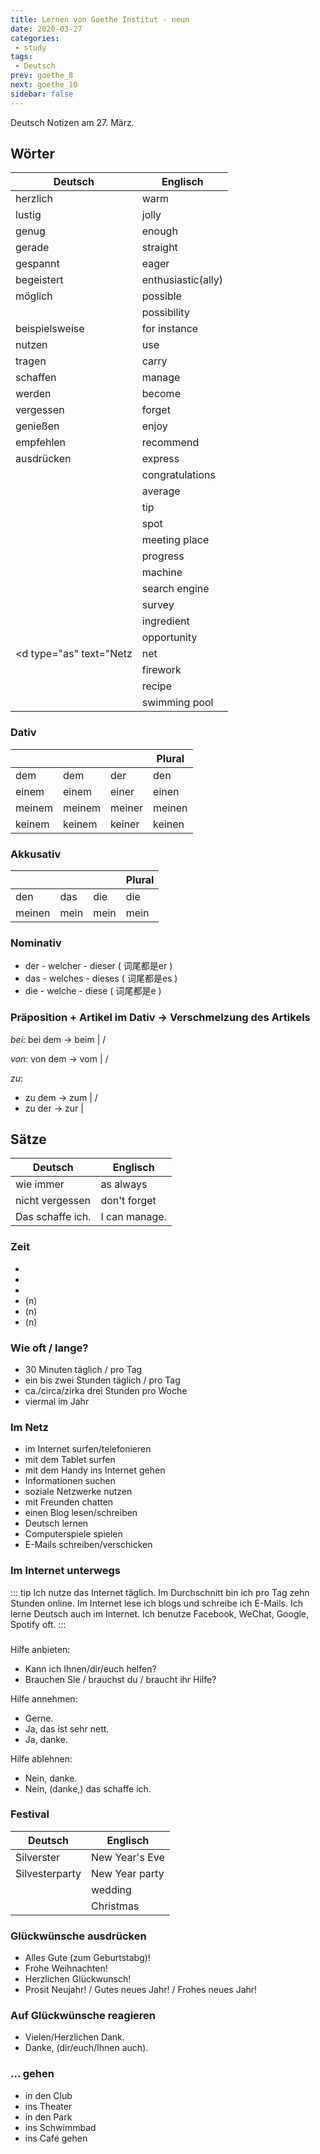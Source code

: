 ```yaml
---
title: Lernen von Goethe Institut - neun
date: 2020-03-27
categories:
 - study
tags:
 - Deutsch
prev: goethe_8
next: goethe_10
sidebar: false
---
```


Deutsch Notizen am 27. März.

<!-- more -->

## Wörter

| Deutsch | Englisch |
| ------- | -------- |
| herzlich | warm |
| lustig | jolly |
| genug | enough |
| gerade | straight |
| gespannt | eager |
| begeistert | enthusiastic(ally) |
| möglich | possible |
| <d type="ie" text="Möglichkeit"/> | possibility |
| beispielsweise | for instance |
| nutzen | use |
| tragen | carry |
| schaffen | manage |
| werden | become |
| vergessen | forget |
| genießen | enjoy |
| empfehlen | recommend |
| ausdrücken | express |
| <d type="er" text="Glückwunsch"/> | congratulations |
| <d type="er" text="Durchschnitt"/> | average |
| <d type="er" text="Tipp"/> | tip |
| <d type="er" text="Punkt"/> | spot |
| <d type="er" text="Treffpunkt"/> | meeting place |
| <d type="er" text="Fortschritt"/> | progress |
| <d type="ie" text="Maschine"/> | machine |
| <d type="ie" text="Suchmaschine"/> | search engine |
| <d type="ie" text="Umfrage"/> | survey |
| <d type="ie" text="Zutat"/> | ingredient |
| <d type="ie" text="Gelegenheit"/> | opportunity |
| <d type="as" text="Netz | net |
| <d type="as" text="Feuerwerk"/> | firework |
| <d type="as" text="Rezepte"/> | recipe |
| <d type="as" text="Schwimmbad"/> | swimming pool |

### Dativ

| <d type="er" text="maskulin"/> | <d type="as" text="sächlich"/> | <d type="ie" text="feminin"/> | Plural |
| --- | --- | --- | --- |
| dem | dem | der | den |
| einem | einem | einer | einen |
| meinem | meinem | meiner | meinen |
| keinem | keinem | keiner | keinen |

### Akkusativ

| <d type="er" text="maskulin"/> | <d type="as" text="sächlich"/> | <d type="ie" text="feminin"/> | Plural |
| --- | --- | --- | --- |
| den | das | die | die |
| meinen | mein | mein | mein |

### Nominativ

- der - welcher - dieser ( 词尾都是er )
- das - welches - dieses ( 词尾都是es )
- die - welche - diese ( 词尾都是e )

### Präposition + Artikel im Dativ $\rightarrow$ Verschmelzung des Artikels

*bei*: bei dem $\rightarrow$ beim | <d type="er" text="Arzt"/> / <d type="as" text="Fest"/>

*von*: von dem $\rightarrow$ vom | <d type="er" text="Bahnhof"/> / <d type="as" text="Büro"/>

*zu*:

- zu dem $\rightarrow$ zum | <d type="er" text="Garten"/> / <d type="as" text="Interview"/>
- zu der $\rightarrow$ zur | <d type="ie" text="Schule"/>

## Sätze

| Deutsch | Englisch |
| ------- | -------- |
| wie immer | as always |
| nicht vergessen | don't forget |
| Das schaffe ich. | I can manage. |

### Zeit

- <d type="as" text="Jahr"/>
- <d type="ie" text="Woche"/>
- <d type="er" text="Tag"/>
- <d type="ie" text="Stunde"/>(n)
- <d type="ie" text="Minute"/>(n)
- <d type="ie" text="Sekunde"/>(n)

### Wie oft / lange?

- 30 Minuten täglich / pro Tag
- ein bis zwei Stunden täglich / pro Tag
- ca./circa/zirka drei Stunden pro Woche
- viermal im Jahr

### Im Netz

- im Internet surfen/telefonieren
- mit dem Tablet surfen
- mit dem Handy ins Internet gehen
- Informationen suchen
- soziale Netzwerke nutzen
- mit Freunden chatten
- einen Blog lesen/schreiben
- Deutsch lernen
- Computerspiele spielen
- E-Mails schreiben/verschicken

### Im Internet unterwegs

::: tip
Ich nutze das Internet täglich. Im Durchschnitt bin ich pro Tag zehn Stunden online. Im Internet lese ich blogs und schreibe ich E-Mails. Ich lerne Deutsch auch im Internet. Ich benutze Facebook, WeChat, Google, Spotify oft.
:::

### <d type="ie" text="Hilfe"/>

Hilfe anbieten:

- Kann ich Ihnen/dir/euch helfen?
- Brauchen Sie / brauchst du / braucht ihr Hilfe?

Hilfe annehmen:

- Gerne.
- Ja, das ist sehr nett.
- Ja, danke.

Hilfe ablehnen:

- Nein, danke.
- Nein, (danke,) das schaffe ich.

### Festival

| Deutsch | Englisch |
| ------- | -------- |
| Silverster | New Year's Eve |
| Silvesterparty | New Year party |
| <d type="ie" text="Hochzeit"/> | wedding |
| <d type="as" text="Weihnachten"/> | Christmas |

### Glückwünsche ausdrücken

- Alles Gute (zum Geburtstabg)!
- Frohe Weihnachten!
- Herzlichen Glückwunsch!
- Prosit Neujahr! / Gutes neues Jahr! / Frohes neues Jahr!

### Auf Glückwünsche reagieren

- Vielen/Herzlichen Dank.
- Danke, (dir/euch/Ihnen auch).

### ... gehen

- in den Club
- ins Theater
- in den Park
- ins Schwimmbad
- ins Café gehen

